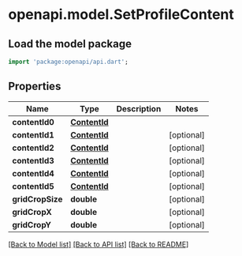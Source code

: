 # openapi.model.SetProfileContent

## Load the model package
```dart
import 'package:openapi/api.dart';
```

## Properties
Name | Type | Description | Notes
------------ | ------------- | ------------- | -------------
**contentId0** | [**ContentId**](ContentId.md) |  | 
**contentId1** | [**ContentId**](ContentId.md) |  | [optional] 
**contentId2** | [**ContentId**](ContentId.md) |  | [optional] 
**contentId3** | [**ContentId**](ContentId.md) |  | [optional] 
**contentId4** | [**ContentId**](ContentId.md) |  | [optional] 
**contentId5** | [**ContentId**](ContentId.md) |  | [optional] 
**gridCropSize** | **double** |  | [optional] 
**gridCropX** | **double** |  | [optional] 
**gridCropY** | **double** |  | [optional] 

[[Back to Model list]](../README.md#documentation-for-models) [[Back to API list]](../README.md#documentation-for-api-endpoints) [[Back to README]](../README.md)


